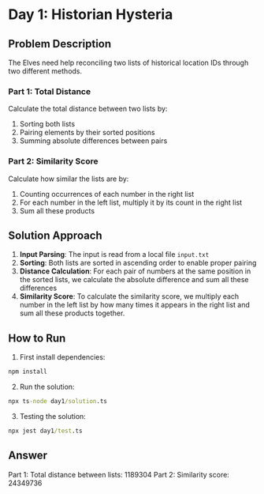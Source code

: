 # Day 1: Historian Hysteria

## Problem Description

The Elves need help reconciling two lists of historical location IDs through two different methods.

### Part 1: Total Distance
Calculate the total distance between two lists by:
1. Sorting both lists
2. Pairing elements by their sorted positions
3. Summing absolute differences between pairs

### Part 2: Similarity Score
Calculate how similar the lists are by:
1. Counting occurrences of each number in the right list
2. For each number in the left list, multiply it by its count in the right list
3. Sum all these products

## Solution Approach

1. **Input Parsing**: The input is read from a local file `input.txt`
2. **Sorting**: Both lists are sorted in ascending order to enable proper pairing
3. **Distance Calculation**: For each pair of numbers at the same position in the sorted lists, we calculate the absolute difference and sum all these differences
4. **Similarity Score**: To calculate the similarity score, we multiply each number in the left list by how many times it appears in the right list and sum all these products together.


## How to Run

1. First install dependencies:
```cmd
npm install
```

2. Run the solution:
```cmd
npx ts-node day1/solution.ts
```

3. Testing the solution:
```cmd
npx jest day1/test.ts
```

## Answer
Part 1: Total distance between lists: 1189304
Part 2: Similarity score: 24349736